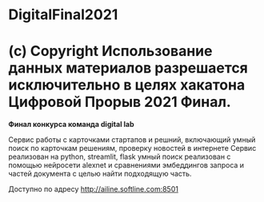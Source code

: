 # DigitalFinal2021
# (c) Copyright Использование данных материалов разрешается исключительно в целях хакатона Цифровой Прорыв 2021 Финал.

**Финал конкурса команда digital lab**

Сервис работы с карточками стартапов и решний, включающий умный поиск по карточкам решениям, проверку новостей в интернете
Сервис реализован на python, streamlit, flask
умный поиск реализован c помощью нейросети alexnet и сравнениями эмбеддингов запроса и частей документа с целью найти подходящую часть. 

Доступно по адресу http://ailine.softline.com:8501
